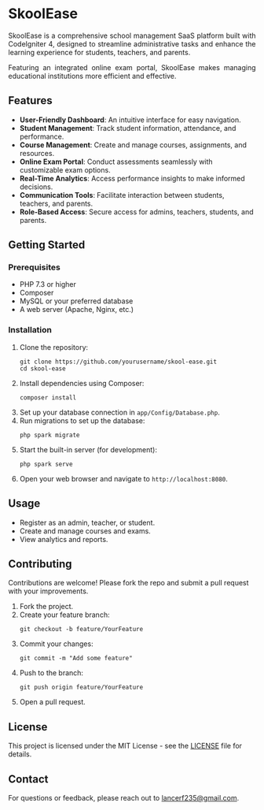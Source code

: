 # SkoolEase

<p style="text-align: justify;">
    SkoolEase is a comprehensive school management SaaS platform built with CodeIgniter 4, designed to streamline administrative tasks and enhance the learning experience for students, teachers, and parents.
</p>

<p style="text-align: justify;">
    Featuring an integrated online exam portal, SkoolEase makes managing educational institutions more efficient and effective.
</p>

## Features

<ul>
    <li><strong>User-Friendly Dashboard</strong>: An intuitive interface for easy navigation.</li>
    <li><strong>Student Management</strong>: Track student information, attendance, and performance.</li>
    <li><strong>Course Management</strong>: Create and manage courses, assignments, and resources.</li>
    <li><strong>Online Exam Portal</strong>: Conduct assessments seamlessly with customizable exam options.</li>
    <li><strong>Real-Time Analytics</strong>: Access performance insights to make informed decisions.</li>
    <li><strong>Communication Tools</strong>: Facilitate interaction between students, teachers, and parents.</li>
    <li><strong>Role-Based Access</strong>: Secure access for admins, teachers, students, and parents.</li>
</ul>

## Getting Started

### Prerequisites

<ul>
    <li>PHP 7.3 or higher</li>
    <li>Composer</li>
    <li>MySQL or your preferred database</li>
    <li>A web server (Apache, Nginx, etc.)</li>
</ul>

### Installation

<ol>
    <li>Clone the repository:
        <pre><code>git clone https://github.com/yourusername/skool-ease.git
cd skool-ease</code></pre>
    </li>
    <li>Install dependencies using Composer:
        <pre><code>composer install</code></pre>
    </li>
    <li>Set up your database connection in <code>app/Config/Database.php</code>.</li>
    <li>Run migrations to set up the database:
        <pre><code>php spark migrate</code></pre>
    </li>
    <li>Start the built-in server (for development):
        <pre><code>php spark serve</code></pre>
    </li>
    <li>Open your web browser and navigate to <code>http://localhost:8080</code>.</li>
</ol>

## Usage

<ul>
    <li>Register as an admin, teacher, or student.</li>
    <li>Create and manage courses and exams.</li>
    <li>View analytics and reports.</li>
</ul>

## Contributing

<p>Contributions are welcome! Please fork the repo and submit a pull request with your improvements.</p>

<ol>
    <li>Fork the project.</li>
    <li>Create your feature branch:
        <pre><code>git checkout -b feature/YourFeature</code></pre>
    </li>
    <li>Commit your changes:
        <pre><code>git commit -m "Add some feature"</code></pre>
    </li>
    <li>Push to the branch:
        <pre><code>git push origin feature/YourFeature</code></pre>
    </li>
    <li>Open a pull request.</li>
</ol>

## License

<p>This project is licensed under the MIT License - see the <a href="LICENSE">LICENSE</a> file for details.</p>

## Contact

<p>For questions or feedback, please reach out to <a href="mailto:lancerf235@gmail.com">lancerf235@gmail.com</a>.</p>
